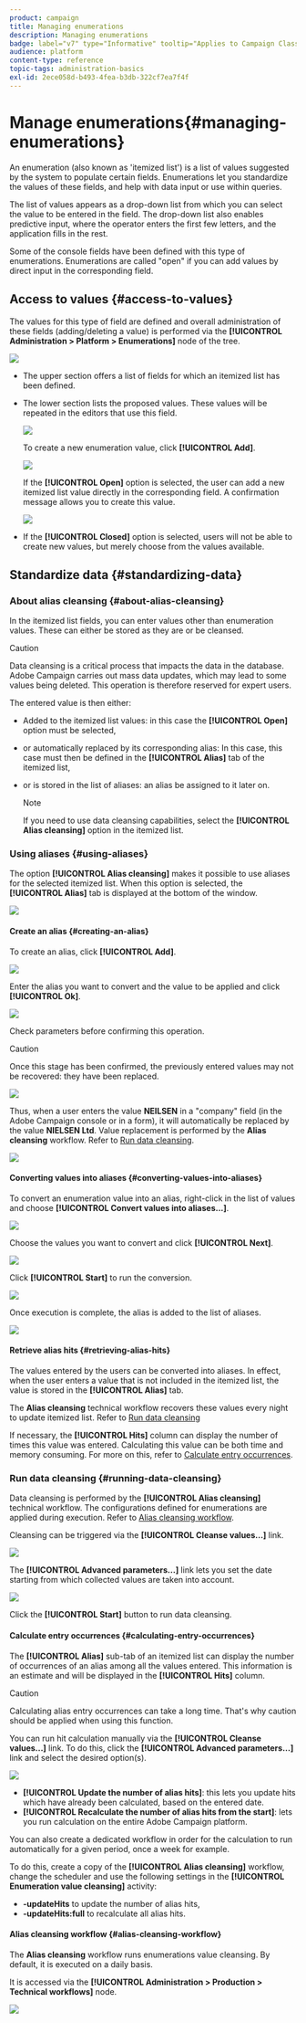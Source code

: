 ```yaml
---
product: campaign
title: Managing enumerations
description: Managing enumerations
badge: label="v7" type="Informative" tooltip="Applies to Campaign Classic v7 only"
audience: platform
content-type: reference
topic-tags: administration-basics
exl-id: 2ece058d-b493-4fea-b3db-322cf7ea7f4f
---
```

# Manage enumerations{#managing-enumerations}

 

An enumeration (also known as 'itemized list') is a list of values suggested by the system to populate certain fields. Enumerations let you standardize the values of these fields, and help with data input or use within queries.

The list of values appears as a drop-down list from which you can select the value to be entered in the field. The drop-down list also enables predictive input, where the operator enters the first few letters, and the application fills in the rest.

Some of the console fields have been defined with this type of enumerations. Enumerations are called "open" if you can add values by direct input in the corresponding field.

## Access to values {#access-to-values}

The values for this type of field are defined and overall administration of these fields (adding/deleting a value) is performed via the **[!UICONTROL Administration > Platform > Enumerations]** node of the tree.

![](assets/s_ncs_user_itemized_list_node.png)

* The upper section offers a list of fields for which an itemized list has been defined.
* The lower section lists the proposed values. These values will be repeated in the editors that use this field.

  ![](assets/s_ncs_user_itemized_list_values.png)

  To create a new enumeration value, click **[!UICONTROL Add]**.

  ![](assets/s_ncs_user_itemized_list.png)

  If the **[!UICONTROL Open]** option is selected, the user can add a new itemized list value directly in the corresponding field. A confirmation message allows you to create this value.

  ![](assets/s_ncs_user_itemized_list_new_value.png)

* If the **[!UICONTROL Closed]** option is selected, users will not be able to create new values, but merely choose from the values available.

## Standardize data {#standardizing-data}

### About alias cleansing {#about-alias-cleansing}

In the itemized list fields, you can enter values other than enumeration values. These can either be stored as they are or be cleansed.

>[!CAUTION]
>
>Data cleansing is a critical process that impacts the data in the database. Adobe Campaign carries out mass data updates, which may lead to some values being deleted. This operation is therefore reserved for expert users.

The entered value is then either:

* Added to the itemized list values: in this case the **[!UICONTROL Open]** option must be selected,
* or automatically replaced by its corresponding alias: In this case, this case must then be defined in the **[!UICONTROL Alias]** tab of the itemized list,
* or is stored in the list of aliases: an alias be assigned to it later on.

  >[!NOTE]
  >
  >If you need to use data cleansing capabilities, select the **[!UICONTROL Alias cleansing]** option in the itemized list.

### Using aliases {#using-aliases}

The option **[!UICONTROL Alias cleansing]** makes it possible to use aliases for the selected itemized list. When this option is selected, the **[!UICONTROL Alias]** tab is displayed at the bottom of the window. 

![](assets/s_ncs_user_itemized_list_alias_option.png)

#### Create an alias {#creating-an-alias}

To create an alias, click **[!UICONTROL Add]**.

![](assets/s_ncs_user_itemized_list_alias_create.png)

Enter the alias you want to convert and the value to be applied and click **[!UICONTROL Ok]**.

![](assets/s_ncs_user_itemized_list_alias_create_2.png)

Check parameters before confirming this operation.

>[!CAUTION]
>
>Once this stage has been confirmed, the previously entered values may not be recovered: they have been replaced.

![](assets/s_ncs_user_itemized_list_alias_create_3.png)

Thus, when a user enters the value **NEILSEN** in a "company" field (in the Adobe Campaign console or in a form), it will automatically be replaced by the value **NIELSEN Ltd**. Value replacement is performed by the **Alias cleansing** workflow. Refer to [Run data cleansing](#running-data-cleansing).

![](assets/s_ncs_user_itemized_list_alias_use.png)

#### Converting values into aliases {#converting-values-into-aliases}

To convert an enumeration value into an alias, right-click in the list of values and choose **[!UICONTROL Convert values into aliases...]**. 

![](assets/s_ncs_user_itemized_list_alias_detail.png)

Choose the values you want to convert and click **[!UICONTROL Next]**.

![](assets/s_ncs_user_itemized_list_alias_transform.png)

Click **[!UICONTROL Start]** to run the conversion.

![](assets/s_ncs_user_itemized_list_alias_detail1.png)

Once execution is complete, the alias is added to the list of aliases.

![](assets/s_ncs_user_itemized_list_alias_detail2.png)

#### Retrieve alias hits {#retrieving-alias-hits}

The values entered by the users can be converted into aliases. In effect, when the user enters a value that is not included in the itemized list, the value is stored in the **[!UICONTROL Alias]** tab.

The **Alias cleansing** technical workflow recovers these values every night to update itemized list. Refer to [Run data cleansing](#running-data-cleansing)

If necessary, the **[!UICONTROL Hits]** column can display the number of times this value was entered. Calculating this value can be both time and memory consuming. For more on this, refer to [Calculate entry occurrences](#calculating-entry-occurrences).

### Run data cleansing {#running-data-cleansing}

Data cleansing is performed by the **[!UICONTROL Alias cleansing]** technical workflow. The configurations defined for enumerations are applied during execution. Refer to [Alias cleansing workflow](#alias-cleansing-workflow).

Cleansing can be triggered via the **[!UICONTROL Cleanse values...]** link.

![](assets/s_ncs_user_itemized_list_alias_start_normalize.png)

The **[!UICONTROL Advanced parameters...]** link lets you set the date starting from which collected values are taken into account.

![](assets/s_ncs_user_itemized_list_alias_normalize.png)

Click the **[!UICONTROL Start]** button to run data cleansing.

#### Calculate entry occurrences {#calculating-entry-occurrences}

The **[!UICONTROL Alias]** sub-tab of an itemized list can display the number of occurrences of an alias among all the values entered. This information is an estimate and will be displayed in the **[!UICONTROL Hits]** column.

>[!CAUTION]
>
>Calculating alias entry occurrences can take a long time. That's why caution should be applied when using this function.

You can run hit calculation manually via the **[!UICONTROL Cleanse values...]** link. To do this, click the **[!UICONTROL Advanced parameters...]** link and select the desired option(s).

![](assets/s_ncs_user_itemized_list_alias_hits.png)

* **[!UICONTROL Update the number of alias hits]**: this lets you update hits which have already been calculated, based on the entered date.
* **[!UICONTROL Recalculate the number of alias hits from the start]**: lets you run calculation on the entire Adobe Campaign platform.

You can also create a dedicated workflow in order for the calculation to run automatically for a given period, once a week for example.

To do this, create a copy of the **[!UICONTROL Alias cleansing]** workflow, change the scheduler and use the following settings in the **[!UICONTROL Enumeration value cleansing]** activity:

* **-updateHits** to update the number of alias hits,
* **-updateHits:full** to recalculate all alias hits.

#### Alias cleansing workflow {#alias-cleansing-workflow}

The **Alias cleansing** workflow runs enumerations value cleansing. By default, it is executed on a daily basis.

It is accessed via the **[!UICONTROL Administration > Production > Technical workflows]** node.

![](assets/s_ncs_user_itemized_list_alias_wf.png)
